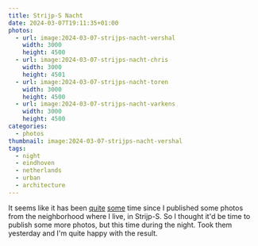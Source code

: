 ```yaml
---
title: Strijp-S Nacht
date: 2024-03-07T19:11:35+01:00
photos:
  - url: image:2024-03-07-strijps-nacht-vershal
    width: 3000
    height: 4500
  - url: image:2024-03-07-strijps-nacht-chris
    width: 3000
    height: 4501
  - url: image:2024-03-07-strijps-nacht-toren
    width: 3000
    height: 4500
  - url: image:2024-03-07-strijps-nacht-varkens
    width: 3000
    height: 4500
categories:
  - photos
thumbnail: image:2024-03-07-strijps-nacht-vershal
tags:
  - night
  - eindhoven
  - netherlands
  - urban
  - architecture
---
```


It seems like it has been [quite](/2022/10/23/strijp-s-fall/) [some](/2022/09/05/strijp-s/) time since I published some photos from the neighborhood where I live, in Strijp-S. So I thought it'd be time to publish some more photos, but this time during the night. Took them yesterday and I'm quite happy with the result.
